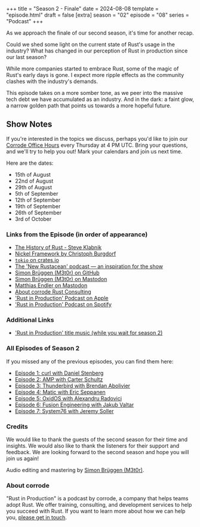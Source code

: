 +++
title = "Season 2 - Finale"
date = 2024-08-08
template = "episode.html"
draft = false
[extra]
season = "02"
episode = "08"
series = "Podcast"
+++

<div><script id="letscast-player-7ae4f95b" src="https://letscast.fm/podcasts/rust-in-production-82281512/episodes/rust-in-production-ep-15-season-finale/player.js?size=s"></script></div>
As we approach the finale of our second season, it's time for another recap.

Could we shed some light on the current state of Rust's usage in the industry?
What has changed in our perception of Rust in production since our last season?

While more companies started to embrace Rust, some of the magic of Rust's early days is gone.
I expect more ripple effects as the community clashes with the industry's demands.

This episode takes on a more somber tone, as we peer into the massive tech debt we have accumulated as an industry. 
And in the dark: a faint glow, a narrow golden path that points us towards a more hopeful future.

<!-- more -->

## Show Notes

If you're interested in the topics we discuss, perhaps you'd like to join our
[Corrode Office Hours](https://opentalk.mailbox.org/room/9afe744f-5ded-432f-a714-771a699e604d?invite=9225fedc-03c7-4dd3-926f-a1f0d6a3d338)
every Thursday at 4 PM UTC. Bring your questions, and we'll try to help you out!
Mark your calendars and join us next time.

Here are the dates:

- 15th of August
- 22nd of August
- 29th of August
- 5th of September
- 12th of September
- 19th of September
- 26th of September
- 3rd of October

### Links from the Episode (in order of appearance)

- [The History of Rust - Steve Klabnik](https://youtu.be/79PSagCD_AY?si=oNH9u1HPQ9welYjZ)
- [Nickel Framework by Christoph Burgdorf](https://nickel-org.github.io)
- [`tokio` on crates.io](https://crates.io/crates/tokio)
- [The 'New Rustacean' podcast &mdash; an inspiration for the show](https://newrustacean.com/)
- [Simon Brüggen (M3t0r) on GitHub](https://github.com/M3t0r)
- [Simon Brüggen (M3t0r) on Mastodon](https://hachyderm.io/@m3t0r)
- [Matthias Endler on Mastodon](https://mastodon.social/@mre)
- [About corrode Rust Consulting](https://corrode.dev/about)
- ['Rust in Production' Podcast on Apple](https://podcasts.apple.com/us/podcast/rust-in-production/id1720771330)
- ['Rust in Production' Podcast on Spotify](https://open.spotify.com/show/0Hf6gWrzpSzXp1X0cebbsT)

### Additional Links

- ['Rust in Production' title music (while you wait for season 2)](https://www.premiumbeat.com/royalty-free-tracks/cassiopeia)

### All Episodes of Season 2

If you missed any of the previous episodes, you can find them here:

- [Episode 1: curl with Daniel Stenberg](/podcast/s02e01-curl)
- [Episode 2: AMP with Carter Schultz](/podcast/s02e02-amp)
- [Episode 3: Thunderbird with Brendan Abolivier](/podcast/s02e03-thunderbird)
- [Episode 4: Matic with Eric Seppanen](/podcast/s02e04-matic)
- [Episode 5: OxidOS with Alexandru Radovici](/podcast/s02e05-oxidos)
- [Episode 6: Fusion Engineering with Jakub Valtar](/podcast/s02e06-fusion-engineering)
- [Episode 7: System76 with Jeremy Soller](/podcast/s02e07-system76)

### Credits

We would like to thank the guests of the second season for their time and
insights. We would also like to thank the listeners for their support and
feedback. We are looking forward to the second season and hope you will join us
again!

Audio editing and mastering by [Simon Brüggen (M3t0r)](https://m3t0r.de/).

### About corrode

"Rust in Production" is a podcast by corrode, a company that helps teams adopt
Rust. We offer training, consulting, and development services to help you
succeed with Rust. If you want to learn more about how we can help you, [please
get in touch](/about).
